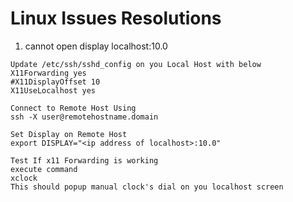 # Linux Issues Resolutions

  1. cannot open display localhost:10.0 
```
Update /etc/ssh/sshd_config on you Local Host with below
X11Forwarding yes
#X11DisplayOffset 10
X11UseLocalhost yes

Connect to Remote Host Using
ssh -X user@remotehostname.domain

Set Display on Remote Host
export DISPLAY="<ip address of localhost>:10.0"

Test If x11 Forwarding is working
execute command
xclock
This should popup manual clock's dial on you localhost screen
```
